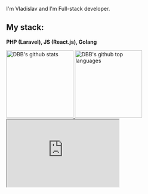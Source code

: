 I'm Vladislav and I'm Full-stack developer.
## My stack:
<b>PHP (Laravel), JS (React.js), Golang</b>

<a href="https://github.com/dbbgroup">
  <img height="180em" src="https://github-readme-stats.vercel.app/api?username=dbbgroup&show_icons=true&theme=vue&count_private=true" alt="DBB's github stats" />
  <img height="180em" src="https://github-readme-stats.vercel.app/api/top-langs/?username=dbbgroup&theme=vue&layout=compact" alt="DBB's github top languages" />
  <iframe src="https://skyline.github.com/dbbgroup/2021" height="180em">
</a>